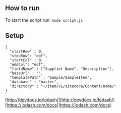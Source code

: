How to run
---
 
 To start the script run: 
 `node script.js`
 
Setup
---
```
{
  "startRow" : 0,
  "stopRow": "eof",
  "startCol" : 0,
  "endCol": "eof",
  "fieldName" : ["Supplier Name", "Description"],
  "baseUrl" : "",
  "templatePath" : "Sample/SampleItem",
  "database" : "master",
  "directory" : "-/item/v1/sitecore/Content/Home/"
}
```


[http://devdocs.io/lodash/](http://devdocs.io/lodash/)
[https://lodash.com/docs](https://lodash.com/docs)
